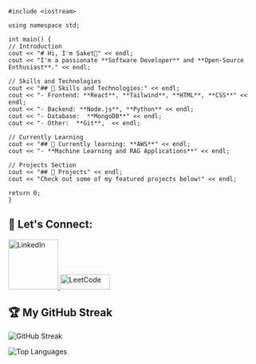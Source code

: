     #include <iostream>

    using namespace std;

    int main() {
    // Introduction
    cout << "# Hi, I'm Saket👋" << endl;
    cout << "I'm a passionate **Software Developer** and **Open-Source Enthusiast**." << endl;

    // Skills and Technologies
    cout << "## 🚀 Skills and Technologies:" << endl;
    cout << "- Frontend: **React**, **Tailwind**, **HTML**, **CSS**" << endl;
    cout << "- Backend: **Node.js**, **Python** << endl;
    cout << "- Database:  **MongoDB**" << endl;
    cout << "- Other:  **Git**,  << endl;

    // Currently Learning
    cout << "## 🌱 Currently learning: **AWS**" << endl;
    cout << "- **Machine Learning and RAG Applications**" << endl;

    // Projects Section
    cout << "## 📝 Projects" << endl;
    cout << "Check out some of my featured projects below!" << endl;

    return 0;
    }

## 🤝 Let's Connect:
<a href="https://linkedin.com/in/saket-yadav-b2577b231/">
    <img src="https://img.shields.io/badge/-LinkedIn-0A66C2?logo=linkedin&logoColor=white" alt="LinkedIn" width="100"/>
</a>
<a href="https://leetcode.com/saket72/">
    <img src="https://img.shields.io/badge/-LeetCode-FBCC1D?logo=leetcode&logoColor=black" alt="LeetCode" height = "30"  width="100"/>
</a>

## 🏆 My GitHub Streak
![GitHub Streak](https://github-readme-streak-stats.herokuapp.com/?user=Sylvie1711&theme=tokyonight)


![Top Languages](https://github-readme-stats.vercel.app/api/top-langs/?username=Sylvie1711&layout=compact&theme=tokyonight)



